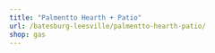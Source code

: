 ```yaml
---
title: "Palmentto Hearth + Patio"
url: /batesburg-leesville/palmentto-hearth-patio/
shop: gas
---
```

